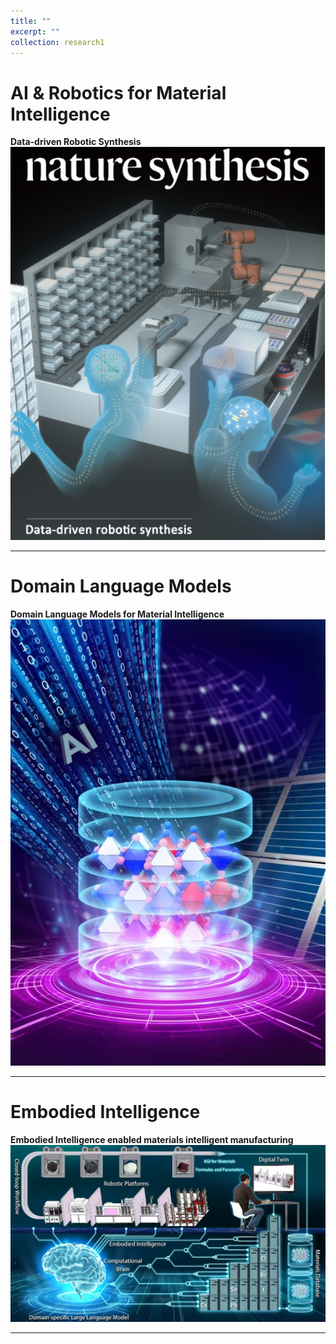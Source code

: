 ```yaml
---
title: ""
excerpt: ""
collection: research1
---
```

# AI & Robotics for Material Intelligence

**Data-driven Robotic Synthesis**  
<img src='/images/data-driven robotic synthesis.jpg' alt='Data-driven Robotic Synthesis'>

---

# Domain Language Models

**Domain Language Models for Material Intelligence**  
<img src='/images/Domain Language Models.jpg' alt='Domain Language Models'>

---

# Embodied Intelligence

**Embodied Intelligence enabled materials intelligent manufacturing**  
<img src='/images/Embodied Intelligence.jpg' alt='Embodied Intelligence'>

---
